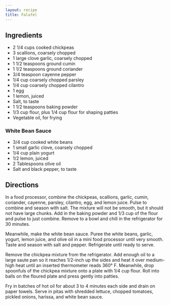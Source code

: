 ```yaml
---
layout: recipe
title: Falafel
---
```


## Ingredients

* 2 1/4 cups cooked chickpeas
* 3 scallions, coarsely chopped
* 1 large clove garlic, coarsely chopped
* 1 1/2 teaspoons ground cumin
* 1 1/2 teaspoons ground coriander
* 3/4 teaspoon cayenne pepper
* 1/4 cup coarsely chopped parsley
* 1/4 cup coarsely chopped cilantro
* 1 egg
* 1 lemon, juiced
* Salt, to taste
* 1 1/2 teaspoons baking powder
* 1/3 cup flour, plus 1/4 cup flour for shaping patties
* Vegetable oil, for frying

### White Bean Sauce
* 3/4 cup cooked white beans
* 1 small garlic clove, coarsely chopped
* 1/4 cup plain yogurt
* 1/2 lemon, juiced
* 2 Tablespoons olive oil
* Salt and black pepper, to taste


## Directions

In a food processor, combine the chickpeas, scallions, garlic, cumin, coriander, cayenne, parsley, cilantro, egg, and lemon juice. Pulse to combine and season with salt. The mixture will not be smooth, but it should not have large chunks. Add in the baking powder and 1/3 cup of the flour and pulse to just combine. Remove to a bowl and chill in the refrigerator for 30 minutes. 

Meanwhile, make the white bean sauce. Puree the white beans, garlic, yogurt, lemon juice, and olive oil in a mini food processor until very smooth. Taste and season with salt and pepper. Refrigerate until ready to serve.

Remove the chickpea mixture from the refrigerator. Add enough oil to a large saute pan so it reaches 1/2-inch up the sides and heat it over medium-high heat until an inserted thermometer reads 360° F. Meanwhile, drop spoonfuls of the chickpea mixture onto a plate with 1/4 cup flour. Roll into balls on the floured plate and press gently into patties.

Fry in batches of hot oil for about 3 to 4 minutes each side and drain on paper towels. Serve in pitas with shredded lettuce, chopped tomatoes, pickled onions, harissa, and white bean sauce.
